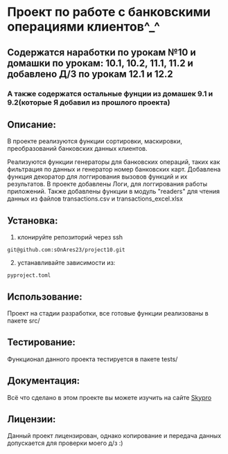 # Проект по работе с банковскими операциями клиентов^_^


## Содержатся наработки по урокам №10 и домашки по урокам: 10.1, 10.2, 11.1, 11.2 и добавлено Д/З по урокам 12.1 и 12.2
### А также содержатся остальные фунции из домашек 9.1 и 9.2(которые Я добавил из прошлого проекта)



## Описание: 
В проекте реализуются функции сортировки, маскировки, преобразований банковских данных клиентов.

Реализуются функции генераторы для банковских операций, таких как фильтрация по данных и генератор номер банковских карт.
Добавлена функция декоратор для логгирования вызовов функций и их результатов.
В проекте добавлены Логи, для логгирования работы приложений.
Также добавлены функции в модуль "readers" для чтения данных из файлов transactions.csv и transactions_excel.xlsx



## Установка:
1. клонируйте репозиторий через ssh 
```
git@github.com:sOnAres23/project10.git
```
2. устанавливайте зависимости из: 
```
pyproject.toml
```

## Использование:
Проект на стадии разработки, все готовые функции реализованы в пакете src/

## Тестирование:
Функционал данного проекта тестируется в пакете tests/

## Документация: 
Всё что сделано в этом проекте вы можете изучить на сайте [Skypro](www.skypro.ru)

## Лицензии: 
Данный проект лицензирован, однако копирование и передача данных допускается для проверки моего д/з :)